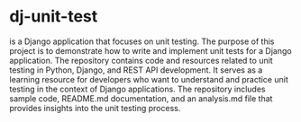 # dj-unit-test
 is a Django application that focuses on unit testing. The purpose of this project is to demonstrate how to write and implement unit tests for a Django application. The repository contains code and resources related to unit testing in Python, Django, and REST API development. It serves as a learning resource for developers who want to understand and practice unit testing in the context of Django applications. The repository includes sample code, README.md documentation, and an analysis.md file that provides insights into the unit testing process.
